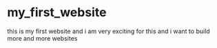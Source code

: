 # my_first_website
this is my first website and i am very exciting for this and i want to build more and more websites

